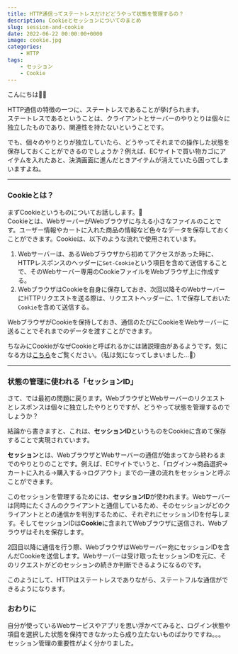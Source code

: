 ```yaml
---
title: HTTP通信ってステートレスだけどどうやって状態を管理するの？
description: Cookieとセッションについてのまとめ
slug: session-and-cookie
date: 2022-06-22 00:00:00+0000
image: cookie.jpg
categories:
    - HTTP
tags:
    - セッション
    - Cookie
---
```


こんにちは👋🏻  

HTTP通信の特徴の一つに、ステートレスであることが挙げられます。  
ステートレスであるということは、クライアントとサーバーのやりとりは個々に独立したものであり、関連性を持たないということです。  

でも、個々のやりとりが独立していたら、どうやってそれまでの操作した状態を保存しておくことができるのでしょうか？例えば、ECサイトで買い物カゴにアイテムを入れたあと、決済画面に進んだときアイテムが消えていたら困ってしまいますよね。  

***

### Cookieとは？
まずCookieというものについてお話しします。🍪  
Cookieとは、WebサーバーがWebブラウザに与える小さなファイルのことです。ユーザー情報やカートに入れた商品の情報など色々なデータを保存しておくことができます。Cookieは、以下のような流れで使用されています。

1. Webサーバーは、あるWebブラウザから初めてアクセスがあった時に、HTTPレスポンスのヘッダーに`Set-Cookie`という項目を含めて送信することで、そのWebサーバー専用のCookieファイルをWebブラウザ上に作成する。  
2. WebブラウザはCookieを自身に保存しておき、次回以降そのWebサーバーにHTTPリクエストを送る際は、リクエストヘッダーに、1.で保存しておいた`Cookie`を含めて送信する。

WebブラウザがCookieを保持しておき、通信のたびにCookieをWebサーバーに送ることでそれまでのデータを渡すことができます。  

ちなみにCookieがなぜCookieと呼ばれるかには諸説理由があるようです。気になる方は[こちら](https://www.lotte.co.jp/kengaku/biscuit/topics/topics06.html)をご覧ください。（私は気になってしまいました…🍪）

***
### 状態の管理に使われる「セッションID」
さて、では最初の問題に戻ります。WebブラウザとWebサーバーのリクエストとレスポンスは個々に独立したやりとりですが、どうやって状態を管理するのでしょうか？  

結論から書きますと、これは、**セッションID**というものをCookieに含めて保存することで実現されています。  

**セッション**とは、WebブラウザとWebサーバーの通信が始まってから終わるまでのやりとりのことです。例えば、ECサイトでいうと、「ログイン→商品選択→カートに入れる→購入する→ログアウト」までの一連の流れをセッションと呼ぶことができます。

このセッションを管理するためには、**セッションID**が使われます。Webサーバーは同時にたくさんのクライアントと通信しているため、そのセッションがどのクライアントととの通信かを判別するために、それぞれにセッションIDを付与します。そしてセッションIDは**Cookie**に含まれてWebブラウザに送信され、Webブラウザはそれを保存します。  

2回目以降に通信を行う際、WebブラウザはWebサーバー宛にセッションIDを含んだCookieを送信します。Webサーバーは受け取ったセッションIDを元に、そのリクエストがどのセッションの続きか判断できるようになるのです。  

このようにして、HTTPはステートレスでありながら、ステートフルな通信ができるようになります。

### おわりに
自分が使っているWebサービスやアプリを思い浮かべてみると、ログイン状態や項目を選択した状態を保持できなかったら成り立たないものばかりですね。。。セッション管理の重要性がよく分かりました。